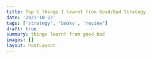 ```yaml
---
title: Top 5 things I learnt from Good/Bad Strategy
date: '2021-10-22'
tags: ['strategy', 'books', 'review']
draft: true
summary: things learnt from good bad
images: []
layout: PostLayout
---
```

